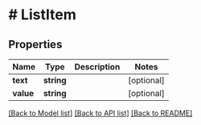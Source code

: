 # # ListItem

## Properties

Name | Type | Description | Notes
------------ | ------------- | ------------- | -------------
**text** | **string** |  | [optional]
**value** | **string** |  | [optional]

[[Back to Model list]](../../README.md#models) [[Back to API list]](../../README.md#endpoints) [[Back to README]](../../README.md)
